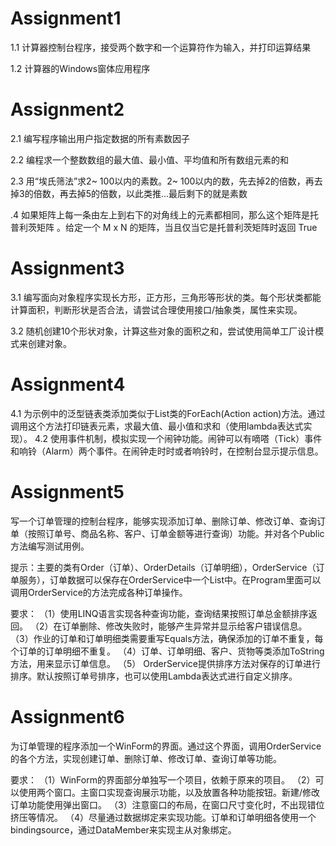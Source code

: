 # Assignment1

1.1 计算器控制台程序，接受两个数字和一个运算符作为输入，并打印运算结果

1.2 计算器的Windows窗体应用程序

# Assignment2

2.1 编写程序输出用户指定数据的所有素数因子

2.2 编程求一个整数数组的最大值、最小值、平均值和所有数组元素的和

2.3 用“埃氏筛法”求2~ 100以内的素数。2~ 100以内的数，先去掉2的倍数，再去掉3的倍数，再去掉5的倍数，以此类推...最后剩下的就是素数

.4 如果矩阵上每一条由左上到右下的对角线上的元素都相同，那么这个矩阵是托普利茨矩阵 。给定一个 M x N 的矩阵，当且仅当它是托普利茨矩阵时返回 True

# Assignment3

3.1 编写面向对象程序实现长方形，正方形，三角形等形状的类。每个形状类都能计算面积，判断形状是否合法，请尝试合理使用接口/抽象类，属性来实现。

3.2 随机创建10个形状对象，计算这些对象的面积之和，尝试使用简单工厂设计模式来创建对象。

# Assignment4

4.1 为示例中的泛型链表类添加类似于List<T>类的ForEach(Action<T> action)方法。通过调用这个方法打印链表元素，求最大值、最小值和求和（使用lambda表达式实现）。
4.2 使用事件机制，模拟实现一个闹钟功能。闹钟可以有嘀嗒（Tick）事件和响铃（Alarm）两个事件。在闹钟走时时或者响铃时，在控制台显示提示信息。

# Assignment5

写一个订单管理的控制台程序，能够实现添加订单、删除订单、修改订单、查询订单（按照订单号、商品名称、客户、订单金额等进行查询）功能。并对各个Public方法编写测试用例。

提示：主要的类有Order（订单）、OrderDetails（订单明细），OrderService（订单服务），订单数据可以保存在OrderService中一个List中。在Program里面可以调用OrderService的方法完成各种订单操作。

要求：
（1）使用LINQ语言实现各种查询功能，查询结果按照订单总金额排序返回。
（2）在订单删除、修改失败时，能够产生异常并显示给客户错误信息。
（3）作业的订单和订单明细类需要重写Equals方法，确保添加的订单不重复，每个订单的订单明细不重复。
（4）订单、订单明细、客户、货物等类添加ToString方法，用来显示订单信息。
（5） OrderService提供排序方法对保存的订单进行排序。默认按照订单号排序，也可以使用Lambda表达式进行自定义排序。

# Assignment6

为订单管理的程序添加一个WinForm的界面。通过这个界面，调用OrderService的各个方法，实现创建订单、删除订单、修改订单、查询订单等功能。

要求：
（1）WinForm的界面部分单独写一个项目，依赖于原来的项目。
（2）可以使用两个窗口。主窗口实现查询展示功能，以及放置各种功能按钮。新建/修改订单功能使用弹出窗口。
（3）注意窗口的布局，在窗口尺寸变化时，不出现错位挤压等情况。
（4）尽量通过数据绑定来实现功能。订单和订单明细各使用一个bindingsource，通过DataMember来实现主从对象绑定。

